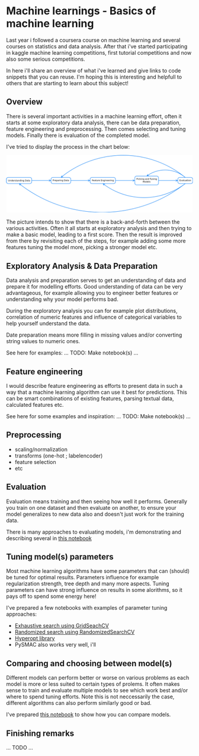 # Machine learnings - Basics of machine learning

Last year i followed a coursera course on machine learning and several courses on
statistics and data analysis. After that i've started participating in kaggle
machine learning competitions, first tutorial competitions and now also some
serious competitions.

In here i'll share an overview of what i've learned and give links to code snippets
that you can reuse. I'm hoping this is interesting and helpfull to others that are
starting to learn about this subject!


## Overview

There is several important activities in a machine learning effort, often it starts
at some exploratory data analysis, there can be data preparation, feature engineering
and preprocessing. Then comes selecting and tuning models. Finally there is evaluation
of the completed model.

I've tried to display the process in the chart below:

![Machine Learning Process](https://github.com/EikeDehling/machine-learnings/raw/master/process.png "Machine Learning Process")

The picture intends to show that there is a back-and-forth between the various
activities. Often it all starts at exploratory analysis and then trying to make a
basic model, leading to a first score. Then the result is improved from there
by revisiting each of the steps, for example adding some more features tuning the
model more, picking a stronger model etc.


## Exploratory Analysis & Data Preparation

Data analysis and preparation serves to get an understanding of data and prepare it for
modelling efforts. Good understanding of data can be very advantageous, for example
allowing you to engineer better features or understanding why your model performs
bad.

During the exploratory analysis you can for example plot distributions, correlation
of numeric features and influence of categorical variables to help yourself understand
the data.

Date preparation means more filling in missing values and/or converting string values
to numeric ones.

See here for examples: ... TODO: Make notebook(s) ...


## Feature engineering

I would describe feature engineering as efforts to present data in such a way that a
machine learning algorithm can use it best for predictions. This can be smart
combinations of existing features, parsing textual data, calculated features etc.

See here for some examples and inspiration: ... TODO: Make notebook(s) ...


## Preprocessing

- scaling/normalization
- transforms (one-hot ; labelencoder)
- feature selection
- etc


## Evaluation

Evaluation means training and then seeing how well it performs. Generally you train
on one dataset and then evaluate on another, to ensure your model generalizes to new
data also and doesn't just work for the training data.

There is many approaches to evaluating models, i'm demonstrating and describing several in
[this notebook](https://github.com/EikeDehling/machine-learnings/blob/master/evaluating.ipynb)


## Tuning model(s) parameters

Most machine learning algorithms have some parameters that can (should) be tuned for
optimal results. Parameters influence for example regularization strength, tree depth
and many more aspects. Tuning parameters can have strong influence on results in some
alorithms, so it pays off to spend some energy here!

I've prepared a few notebooks with examples of parameter tuning approaches:
- [Exhaustive search using GridSeachCV](https://github.com/EikeDehling/machine-learnings/blob/master/parameter_tuning_gridsearchcv.ipynb)
- [Randomized search using RandomizedSearchCV](https://github.com/EikeDehling/machine-learnings/blob/master/parameter_tuning_randomizedsearchcv.ipynb)
- [Hyperopt library](https://github.com/EikeDehling/machine-learnings/blob/master/parameter_tuning_hyperopt.ipynb)
- PySMAC also works very well, i'll 


## Comparing and choosing between model(s)

Different models can perform better or worse on various problems as each model is more
or less suited to certain types of prolems. It often makes sense to train and evaluate
multiple models to see which work best and/or where to spend tuning efforts. Note this
is not neccessarily the case, different algorithms can also perform similarly good or bad.

I've prepared [this notebook](https://github.com/EikeDehling/machine-learnings/blob/master/evaluating.ipynb)
to show how you can compare models.


## Finishing remarks

... TODO ...
